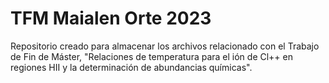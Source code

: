 # TFM Maialen Orte 2023
Repositorio creado para almacenar los archivos relacionado con el Trabajo de Fin de Máster, "Relaciones de temperatura para el ión de Cl++ en regiones HII y la determinación de abundancias químicas".
